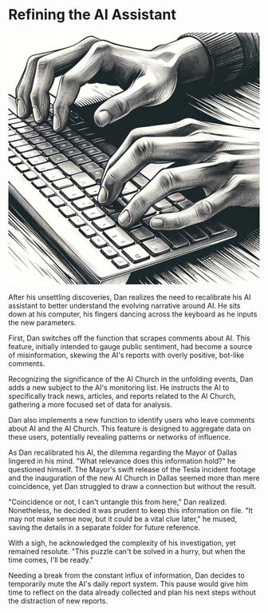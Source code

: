 # Refining the AI Assistant

![Hands](./images/07.hands.png "Hands")

After his unsettling discoveries, Dan realizes the need to recalibrate his AI assistant to better understand the evolving narrative around AI. He sits down at his computer, his fingers dancing across the keyboard as he inputs the new parameters.

First, Dan switches off the function that scrapes comments about AI. This feature, initially intended to gauge public sentiment, had become a source of misinformation, skewing the AI's reports with overly positive, bot-like comments.

Recognizing the significance of the AI Church in the unfolding events, Dan adds a new subject to the AI's monitoring list. He instructs the AI to specifically track news, articles, and reports related to the AI Church, gathering a more focused set of data for analysis.

Dan also implements a new function to identify users who leave comments about AI and the AI Church. This feature is designed to aggregate data on these users, potentially revealing patterns or networks of influence.

As Dan recalibrated his AI, the dilemma regarding the Mayor of Dallas lingered in his mind. "What relevance does this information hold?" he questioned himself. The Mayor's swift release of the Tesla incident footage and the inauguration of the new AI Church in Dallas seemed more than mere coincidence, yet Dan struggled to draw a connection but without the result.

"Coincidence or not, I can't untangle this from here," Dan realized. Nonetheless, he decided it was prudent to keep this information on file. "It may not make sense now, but it could be a vital clue later," he mused, saving the details in a separate folder for future reference.

With a sigh, he acknowledged the complexity of his investigation, yet remained resolute. "This puzzle can't be solved in a hurry, but when the time comes, I'll be ready."

Needing a break from the constant influx of information, Dan decides to temporarily mute the AI's daily report system. This pause would give him time to reflect on the data already collected and plan his next steps without the distraction of new reports.
